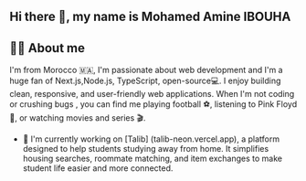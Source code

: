 ## Hi there 👋, my name is Mohamed Amine IBOUHA

## 🙋‍♂️ About me

I'm from Morocco 🇲🇦, I'm passionate about web development and  I'm a huge fan of Next.js,Node.js, TypeScript, open-source💻. I enjoy building clean, responsive, and user-friendly web applications. When I'm not coding or crushing bugs , you can find me playing football ⚽, listening to Pink Floyd 🎸, or watching  movies and series 🎬.

- 🔭 I'm currently working on [Talib] (talib-neon.vercel.app), a platform designed to help students studying away from home. It simplifies housing searches, roommate matching, and item exchanges to make student life easier and more connected.



